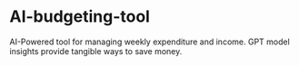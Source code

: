 # AI-budgeting-tool
 AI-Powered tool for managing weekly expenditure and income. GPT model insights provide tangible ways to save money.
